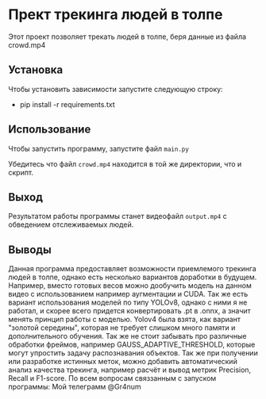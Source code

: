 # Прект трекинга людей в толпе

Этот проект позволяет трекать людей в толпе, беря данные из файла crowd.mp4

## Установка

Чтобы установить зависимости запустите следующую строку:

* pip install -r requirements.txt

## Использование

Чтобы запустить программу, запустите файл `main.py`

Убедитесь что файл `crowd.mp4` находится в той же директории, что и скрипт.

## Выход

Результатом работы программы станет видеофайл `output.mp4` с обведением отслеживаемых людей.

## Выводы

Данная программа предоставляет возможности приемлемого трекинга людей в толпе, 
однако есть несколько вариантов доработки в будущем. Например, вместо готовых весов можно дообучить 
модель на данном видео с использованием например аугментации и CUDA. Так же есть вариант использования моделей по типу YOLOv8,
однако с ними я не работал, и скорее всего придется конвертировать .pt в .onnx, а значит менять принцип работы с моделью.
Yolov4 была взята, как вариант "золотой середины", которая не требует слишком много памяти и дополнительного обучения.
Так же не стоит забывать про различные обработки фреймов, например GAUSS_ADAPTIVE_THRESHOLD, 
которые могут упростить задачу распознавания объектов.
Так же при получении или разработке истинных меток, можно добавить автоматический анализ качества трекинга,
например расчёт и вывод метрик Precision, Recall и F1-score.
По всем вопросам связзанным с запуском программы: Мой телеграмм @Gr4num
